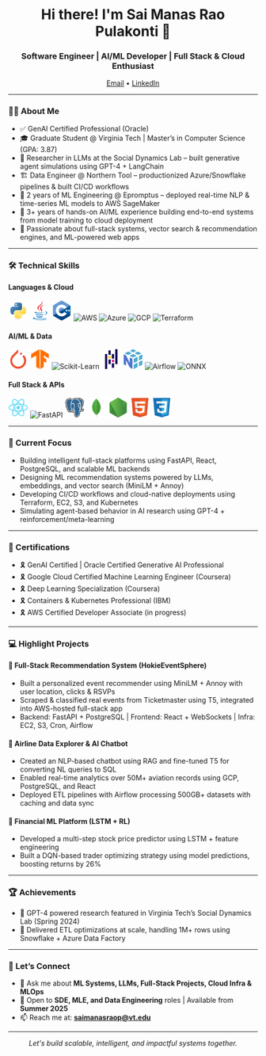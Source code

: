 <h1 align="center">Hi there! I'm Sai Manas Rao Pulakonti 👋</h1>
<h3 align="center">Software Engineer | AI/ML Developer | Full Stack & Cloud Enthusiast</h3>

<p align="center">
  <a href="mailto:saimanasraop@vt.edu">Email</a> •
  <a href="https://www.linkedin.com/in/saimanasraop/">LinkedIn</a>
</p>

---

### 👨‍💻 About Me

- ✅ GenAI Certified Professional (Oracle)
- 🎓 Graduate Student @ Virginia Tech | Master’s in Computer Science (GPA: 3.87)
- 🔬 Researcher in LLMs at the Social Dynamics Lab – built generative agent simulations using GPT-4 + LangChain  
- 🏗️ Data Engineer @ Northern Tool – productionized Azure/Snowflake pipelines & built CI/CD workflows  
- 🤖 2 years of ML Engineering @ Epromptus – deployed real-time NLP & time-series ML models to AWS SageMaker  
- 🧠 3+ years of hands-on AI/ML experience building end-to-end systems from model training to cloud deployment  
- 🧰 Passionate about full-stack systems, vector search & recommendation engines, and ML-powered web apps

---

### 🛠️ Technical Skills

<h4>Languages & Cloud</h4>
<p align="left">
  <img src="https://raw.githubusercontent.com/devicons/devicon/master/icons/python/python-original.svg" width="40" alt="Python"/>
  <img src="https://raw.githubusercontent.com/devicons/devicon/master/icons/java/java-original.svg" width="40" alt="Java"/>
  <img src="https://raw.githubusercontent.com/devicons/devicon/master/icons/cplusplus/cplusplus-original.svg" width="40" alt="C++"/>
  <img src="https://www.vectorlogo.zone/logos/amazon_aws/amazon_aws-icon.svg" width="40" alt="AWS"/>
  <img src="https://www.vectorlogo.zone/logos/microsoft_azure/microsoft_azure-icon.svg" width="40" alt="Azure"/>
  <img src="https://www.vectorlogo.zone/logos/google_cloud/google_cloud-icon.svg" width="40" alt="GCP"/>
  <img src="https://www.vectorlogo.zone/logos/terraformio/terraformio-icon.svg" width="40" alt="Terraform"/>
</p>

<h4>AI/ML & Data</h4>
<p align="left">
  <img src="https://raw.githubusercontent.com/devicons/devicon/master/icons/pytorch/pytorch-original.svg" width="40" alt="PyTorch"/>
  <img src="https://raw.githubusercontent.com/devicons/devicon/master/icons/tensorflow/tensorflow-original.svg" width="40" alt="TensorFlow"/>
  <img src="https://upload.wikimedia.org/wikipedia/commons/0/05/Scikit_learn_logo_small.svg" width="40" alt="Scikit-Learn"/>
  <img src="https://raw.githubusercontent.com/devicons/devicon/master/icons/pandas/pandas-original.svg" width="40" alt="Pandas"/>
  <img src="https://raw.githubusercontent.com/devicons/devicon/master/icons/numpy/numpy-original.svg" width="40" alt="NumPy"/>
  <img src="https://icon.icepanel.io/Technology/svg/Apache-Airflow.svg" width="40" alt="Airflow"/>
  <img src="https://www.vectorlogo.zone/logos/onnxai/onnxai-icon.svg" width="40" alt="ONNX"/>
</p>

<h4>Full Stack & APIs</h4>
<p align="left">
  <img src="https://raw.githubusercontent.com/devicons/devicon/master/icons/react/react-original.svg" width="40" alt="React"/>
  <img src="https://cdn.worldvectorlogo.com/logos/fastapi.svg" width="40" alt="FastAPI"/>
  <img src="https://raw.githubusercontent.com/devicons/devicon/master/icons/postgresql/postgresql-original.svg" width="40" alt="PostgreSQL"/>
  <img src="https://raw.githubusercontent.com/devicons/devicon/master/icons/mongodb/mongodb-original.svg" width="40" alt="MongoDB"/>
  <img src="https://raw.githubusercontent.com/devicons/devicon/master/icons/nodejs/nodejs-original.svg" width="40" alt="Node.js"/>
  <img src="https://raw.githubusercontent.com/devicons/devicon/master/icons/html5/html5-original.svg" width="40" alt="HTML5"/>
  <img src="https://raw.githubusercontent.com/devicons/devicon/master/icons/css3/css3-original.svg" width="40" alt="CSS3"/>
</p>

---

### 🔭 Current Focus

- Building intelligent full-stack platforms using FastAPI, React, PostgreSQL, and scalable ML backends  
- Designing ML recommendation systems powered by LLMs, embeddings, and vector search (MiniLM + Annoy)  
- Developing CI/CD workflows and cloud-native deployments using Terraform, EC2, S3, and Kubernetes  
- Simulating agent-based behavior in AI research using GPT-4 + reinforcement/meta-learning  

---

### 📜 Certifications

- 🎗️ GenAI Certified | Oracle Certified Generative AI Professional  
- 🎗️ Google Cloud Certified Machine Learning Engineer (Coursera)
- 🎗️ Deep Learning Specialization (Coursera)  
- 🎗️ Containers & Kubernetes Professional (IBM)  
- 🎗️ AWS Certified Developer Associate (in progress)  

---

### 💻 Highlight Projects

#### 🔹 Full-Stack Recommendation System (HokieEventSphere)
- Built a personalized event recommender using MiniLM + Annoy with user location, clicks & RSVPs  
- Scraped & classified real events from Ticketmaster using T5, integrated into AWS-hosted full-stack app  
- Backend: FastAPI + PostgreSQL | Frontend: React + WebSockets | Infra: EC2, S3, Cron, Airflow  

#### 🔹 Airline Data Explorer & AI Chatbot
- Created an NLP-based chatbot using RAG and fine-tuned T5 for converting NL queries to SQL  
- Enabled real-time analytics over 50M+ aviation records using GCP, PostgreSQL, and React  
- Deployed ETL pipelines with Airflow processing 500GB+ datasets with caching and data sync  

#### 🔹 Financial ML Platform (LSTM + RL)
- Developed a multi-step stock price predictor using LSTM + feature engineering  
- Built a DQN-based trader optimizing strategy using model predictions, boosting returns by 26%  

---

### 🏆 Achievements

- 🧠 GPT-4 powered research featured in Virginia Tech’s Social Dynamics Lab (Spring 2024)  
- 🔁 Delivered ETL optimizations at scale, handling 1M+ rows using Snowflake + Azure Data Factory  

---

### 🤝 Let’s Connect

- 💬 Ask me about **ML Systems, LLMs, Full-Stack Projects, Cloud Infra & MLOps**  
- 👯 Open to **SDE, MLE, and Data Engineering** roles | Available from **Summer 2025**  
- 📫 Reach me at: **saimanasraop@vt.edu**

---

<p align="center"><i>Let's build scalable, intelligent, and impactful systems together.</i></p>
